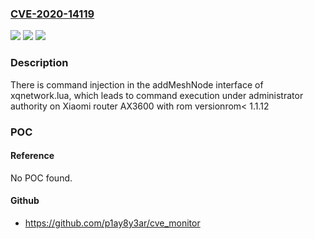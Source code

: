 ### [CVE-2020-14119](https://cve.mitre.org/cgi-bin/cvename.cgi?name=CVE-2020-14119)
![](https://img.shields.io/static/v1?label=Product&message=Xiaomi%20Router%20AX3600&color=blue)
![](https://img.shields.io/static/v1?label=Version&message=n%2Fa&color=blue)
![](https://img.shields.io/static/v1?label=Vulnerability&message=leads%20to%20command%20execution%20under%20administrator%20authority&color=brighgreen)

### Description

There is command injection in the addMeshNode interface of xqnetwork.lua, which leads to command execution under administrator authority on Xiaomi router AX3600 with rom versionrom< 1.1.12

### POC

#### Reference
No POC found.

#### Github
- https://github.com/p1ay8y3ar/cve_monitor

